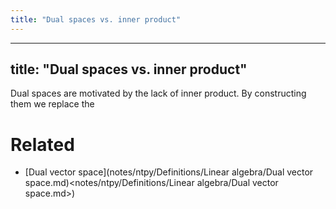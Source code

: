 ```yaml
---
title: "Dual spaces vs. inner product"
---
```


---
title: "Dual spaces vs. inner product"
---

      

Dual spaces are motivated by the lack of inner product. By constructing them we replace the

# Related
- [Dual vector space](notes/ntpy/Definitions/Linear algebra/Dual vector space.md)<notes/ntpy/Definitions/Linear algebra/Dual vector space.md>)
